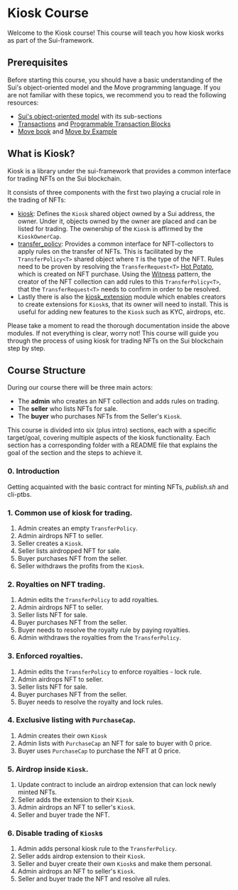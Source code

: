 # Kiosk Course

Welcome to the Kiosk course! This course will teach you how kiosk works as part of the Sui-framework.

## Prerequisites

Before starting this course, you should have a basic understanding of the Sui's object-oriented model and the Move programming language. If you are not familiar with these topics, we recommend you to read the following resources:
- [Sui's object-oriented model](https://docs.sui.io/concepts/object-model) with its sub-sections
- [Transactions](https://docs.sui.io/concepts/transactions) and [Programmable Transaction Blocks](https://docs.sui.io/concepts/transactions/prog-txn-blocks)
- [Move book](https://move-book.com/index.html) and [Move by Example](https://examples.sui.io/)

## What is Kiosk?

Kiosk is a library under the sui-framework that provides a common interface for trading NFTs on the Sui blockchain.

It consists of three components with the first two playing a crucial role in the trading of NFTs:
- [kiosk](https://github.com/MystenLabs/sui/blob/main/crates/sui-framework/packages/sui-framework/sources/kiosk/kiosk.move): Defines the `Kiosk` shared object owned by a Sui address, the owner. Under it, objects owned by the owner are placed and can be listed for trading. The ownership of the `Kiosk` is affirmed by the `KioskOwnerCap`.
- [transfer_policy](https://github.com/MystenLabs/sui/blob/main/crates/sui-framework/packages/sui-framework/sources/kiosk/transfer_policy.move): Provides a common interface for NFT-collectors to apply rules on the transfer of NFTs. This is facilitated by the `TransferPolicy<T>` shared object where `T` is the type of the NFT. Rules need to be proven by resolving the `TransferRequest<T>` [Hot Potato](https://examples.sui.io/patterns/hot-potato.html), which is created on NFT purchase. Using the [Witness](https://move-book.com/programmability/witness-pattern.html) pattern, the creator of the NFT collection can add rules to this `TransferPolicy<T>`, that the `TransferRequest<T>` needs to confirm in order to be resolved.
- Lastly there is also the [kiosk_extension](https://github.com/MystenLabs/sui/blob/main/crates/sui-framework/packages/sui-framework/sources/kiosk/kiosk_extension.move) module which enables creators to create extensions for `Kiosk`s, that its owner will need to install. This is useful for adding new features to the `Kiosk` such as KYC, airdrops, etc.

Please take a moment to read the thorough documentation inside the above modules. If not everything is clear, worry not! This course will guide you through the process of using kiosk for trading NFTs on the Sui blockchain step by step.

## Course Structure

During our course there will be three main actors:
- The **admin** who creates an NFT collection and adds rules on trading.
- The **seller** who lists NFTs for sale.
- The **buyer** who purchases NFTs from the Seller's `Kiosk`.

This course is divided into six (plus intro) sections, each with a specific target/goal, covering multiple aspects of the kiosk functionality.
Each section has a corresponding folder with a README file that explains the goal of the section and the steps to achieve it.

### 0. Introduction

Getting acquainted with the basic contract for minting NFTs, _publish.sh_ and cli-ptbs.

### 1. Common use of kiosk for trading.

1. Admin creates an empty `TransferPolicy`.
2. Admin airdrops NFT to seller.
3. Seller creates a `Kiosk`.
4. Seller lists airdropped NFT for sale.
5. Buyer purchases NFT from the seller.
6. Seller withdraws the profits from the `Kiosk`.

### 2. Royalties on NFT trading.

1. Admin edits the `TransferPolicy` to add royalties.
2. Admin airdrops NFT to seller.
3. Seller lists NFT for sale.
4. Buyer purchases NFT from the seller.
5. Buyer needs to resolve the royalty rule by paying royalties.
6. Admin withdraws the royalties from the `TransferPolicy`.

### 3. Enforced royalties.

1. Admin edits the `TransferPolicy` to enforce royalties - lock rule.
2. Admin airdrops NFT to seller.
3. Seller lists NFT for sale.
4. Buyer purchases NFT from the seller.
5. Buyer needs to resolve the royalty and lock rules.

### 4. Exclusive listing with `PurchaseCap`.

1. Admin creates their own `Kiosk`
2. Admin lists with `PurchaseCap` an NFT for sale to buyer with 0 price.
3. Buyer uses `PurchaseCap` to purchase the NFT at 0 price.

### 5. Airdrop inside `Kiosk`.

1. Update contract to include an airdrop extension that can lock newly minted NFTs.
2. Seller adds the extension to their `Kiosk`.
3. Admin airdrops an NFT to seller's `Kiosk`.
4. Seller and buyer trade the NFT.

### 6. Disable trading of `Kiosk`s

1. Admin adds personal kiosk rule to the `TransferPolicy`.
2. Seller adds airdrop extension to their `Kiosk`.
3. Seller and buyer create their own `Kiosk`s and make them personal.
4. Admin airdrops an NFT to seller's `Kiosk`.
5. Seller and buyer trade the NFT and resolve all rules.

